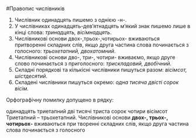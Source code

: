 #Правопис числiвникiв


1. Числiвник одинадцять пишемо з однiєю <span class="p1">-н-</span>.
2. У числiвниках <span class="p1">одинадцять-дев’ятнадцять</span> м’який знак пишемо лише в кiнцi слова: <i>тринадцять, вiсiмнадцять</i>.
3. Числiвниковi основи <span class="p1">двох-,трьох-,чотирьох-</span> вживаються притвореннi складних слiв, якщо друга частина слова починається з голосного: <i>трьохетапний, двохатомний</i>.
4. Числiвниковi основи <span class="p1">дво-, три-, чотири-</span> вживаємо, якщо друге слово починається з приголосного: <i>трискладовий, двобiчний</i>.
5. Складнi порядковi та кiлькiснi числiвники пишуться разом: <i>вiсiмсот, шiстдесятий</i>.
6. Складенi числiвники пишуться окремо: <i>одна тисяча двiстi сорок вiсiм</i>.



<quiz> 
    <question>
       <p> Орфографічну помилку допущено в рядку:</p>
           <answer> одинадцять </answer>
           <answer correct> триетапний </answer>
           <answer correct> дві тисячі триста сорок чотири </answer>
           <answer> вісімсот </answer>
      <explanation>
Триетапний – трьохетапний. Числівникові основи <b>двох-, трьох-, чотирьох-</b> вживаються при творенні складних слів, якщо друга частина слова починається з голосного
</explanation>
    </question>
</quiz> 
